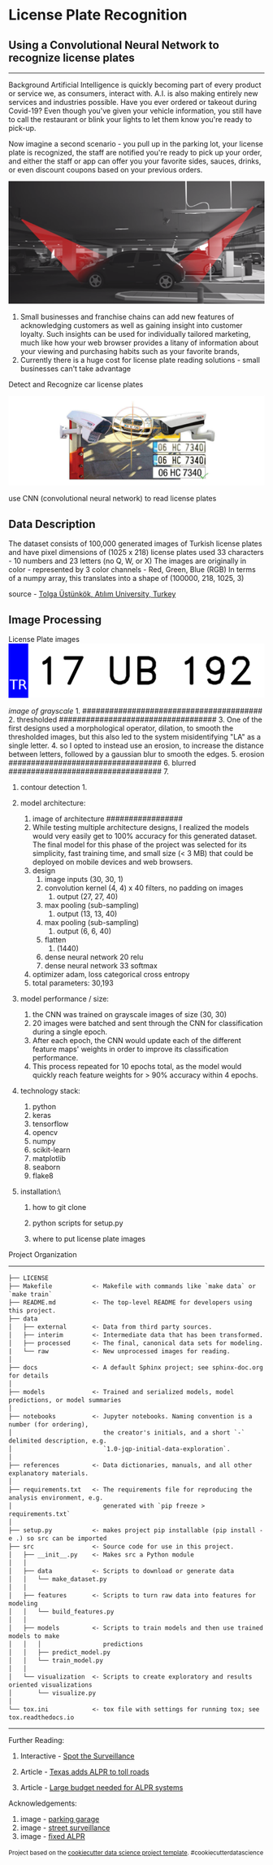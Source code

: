 # License Plate Recognition

## Using a Convolutional Neural Network to recognize license plates

-----------------------------------------

Background
Artificial Intelligence is quickly becoming part of every product or service we, as consumers, interact with.  A.I. is also making entirely new services and industries possible.
Have you ever ordered or takeout during Covid-19?  Even though you've given your vehicle information, you still have to call the restaurant or blink your lights to let them know you're ready to pick-up.

Now imagine a second scenario - you pull up in the parking lot, your license plate is recognized, the staff are notified you're ready to pick up your order, and either the staff or app can offer you your favorite sides, sauces, drinks, or even discount coupons based on your previous orders.

   ![parking garage](./images/Q-Free-Intrada-ALPR-graphic-702x336.png)
   1. Small businesses and franchise chains can add new features of acknowledging customers as well as gaining insight into customer loyalty.  Such insights can be used for individually tailored marketing, much like how your web browser provides a litany of information about your viewing and purchasing habits such as your favorite brands,
   2. Currently there is a huge cost for license plate reading solutions - small businesses can't take advantage

Detect and Recognize car license plates

![ALPR](./images/ALPR-100_metin.jpg)

use CNN (convolutional neural network) to read license plates

## Data Description

The dataset consists of 100,000 generated images of Turkish license plates and have pixel dimensions of (1025 x 218)
   license plates used 33 characters - 10 numbers and 23 letters (no Q, W, or X)
   The images are originally in color - represented by 3 color channels - Red, Green, Blue (RGB)  In terms of a numpy array, this translates into a shape of (100000, 218, 1025, 3)

source - [Tolga Üstünkök, Atılım University, Turkey](https://www.kaggle.com/tustunkok/synthetic-turkish-license-plates)

## Image Processing

License Plate images
![unprocessed](./images/17-UB-192.png)

   *image of grayscale* 
      1. ########################################
      2. thresholded  ###################################
      3. One of the first designs used a morphological operator, dilation, to smooth the thresholded images, but this also led to the system misidentifying "LA" as a single letter.
      4. so I opted to instead use an erosion, to increase the distance between letters, followed by a gaussian blur to smooth the edges.
      5. erosion  ##################################
      6. blurred  ##################################
      7.  
   1. contour detection
      1. 

1. model architecture:
   1. image of architecture #################
   2. While testing multiple architecture designs, I realized the models would very easily get to 100% accuracy for this generated dataset.  The final model for this phase of the project was selected for its simplicity, fast training time, and small size (< 3 MB) that could be deployed on mobile devices and web browsers.
   3. design
      1. image inputs (30, 30, 1)
      2. convolution kernel (4, 4) x 40 filters, no padding on images
         1. output (27, 27, 40)
      3. max pooling (sub-sampling)
         1. output (13, 13, 40)
      4. max pooling (sub-sampling)
         1. output (6, 6, 40)
      5. flatten
         1. (1440)
      6. dense neural network 20 relu
      7. dense neural network 33 softmax
   4. optimizer adam, loss categorical cross entropy
   5. total parameters: 30,193

2. model performance / size:
   1. the CNN was trained on grayscale images of size (30, 30)
   2. 20 images were batched and sent through the CNN for classification during a single epoch.
   3. After each epoch, the CNN would update each of the different feature maps' weights in order to improve its classification performance.
   4. This process repeated for 10 epochs total, as the model would quickly reach feature weights for > 90% accuracy within 4 epochs.

3. technology stack:
   1. python
   2. keras
   3. tensorflow
   4. opencv
   5. numpy
   6. scikit-learn
   7. matplotlib
   8. seaborn
   9. flake8

4.  installation:\

    1. how to git clone

    2. python scripts for setup.py

    3. where to put license plate images

Project Organization

-----------------------------------------

    ├── LICENSE
    ├── Makefile           <- Makefile with commands like `make data` or `make train`
    ├── README.md          <- The top-level README for developers using this project.
    ├── data
    │   ├── external       <- Data from third party sources.
    │   ├── interim        <- Intermediate data that has been transformed.
    │   ├── processed      <- The final, canonical data sets for modeling.
    |   └── raw            <- New unprocessed images for reading.
    │
    ├── docs               <- A default Sphinx project; see sphinx-doc.org for details
    │
    ├── models             <- Trained and serialized models, model predictions, or model summaries
    │
    ├── notebooks          <- Jupyter notebooks. Naming convention is a number (for ordering),
    │                         the creator's initials, and a short `-` delimited description, e.g.
    │                         `1.0-jqp-initial-data-exploration`.
    │
    ├── references         <- Data dictionaries, manuals, and all other explanatory materials.
    │
    ├── requirements.txt   <- The requirements file for reproducing the analysis environment, e.g.
    │                         generated with `pip freeze > requirements.txt`
    │
    ├── setup.py           <- makes project pip installable (pip install -e .) so src can be imported
    ├── src                <- Source code for use in this project.
    │   ├── __init__.py    <- Makes src a Python module
    │   │
    │   ├── data           <- Scripts to download or generate data
    │   │   └── make_dataset.py
    │   │
    │   ├── features       <- Scripts to turn raw data into features for modeling
    │   │   └── build_features.py
    │   │
    │   ├── models         <- Scripts to train models and then use trained models to make
    │   │   │                 predictions
    │   │   ├── predict_model.py
    │   │   └── train_model.py
    │   │
    │   └── visualization  <- Scripts to create exploratory and results oriented visualizations
    │       └── visualize.py
    │
    └── tox.ini            <- tox file with settings for running tox; see tox.readthedocs.io

-----------------------------------------

Further Reading:

1. Interactive - [Spot the Surveillance](https://www.eff.org/spot-the-surveillance/index-desktop.html)

2. Article - [Texas adds ALPR to toll roads](https://www.traffictechnologytoday.com/news/tolling/aplr-technology-to-be-deployed-across-texas-toll-road-network.html)

3. Article - [Large budget needed for ALPR systems](https://riverland-tech.com/alpr/lpr-lights-camerasmoke-and-mirrors/)

Acknowledgements:
1. image - [parking garage](https://www.traffictechnologytoday.com/wp-content/uploads/2019/09/Q-Free-Intrada-ALPR-graphic-702x336.png)
2. image - [street surveillance](https://www.eff.org/sls/tech/automated-license-plate-readers/faq)
3. image - [fixed ALPR](https://www.optima-engineering.com/en/products/controlled-access-systems/vehicle-recognition-systems/automatic-license-plate-recognition-system-alpr-100)

<p><small>Project based on the <a target="_blank" href="https://drivendata.github.io/cookiecutter-data-science/">cookiecutter data science project template</a>. #cookiecutterdatascience</small></p>

